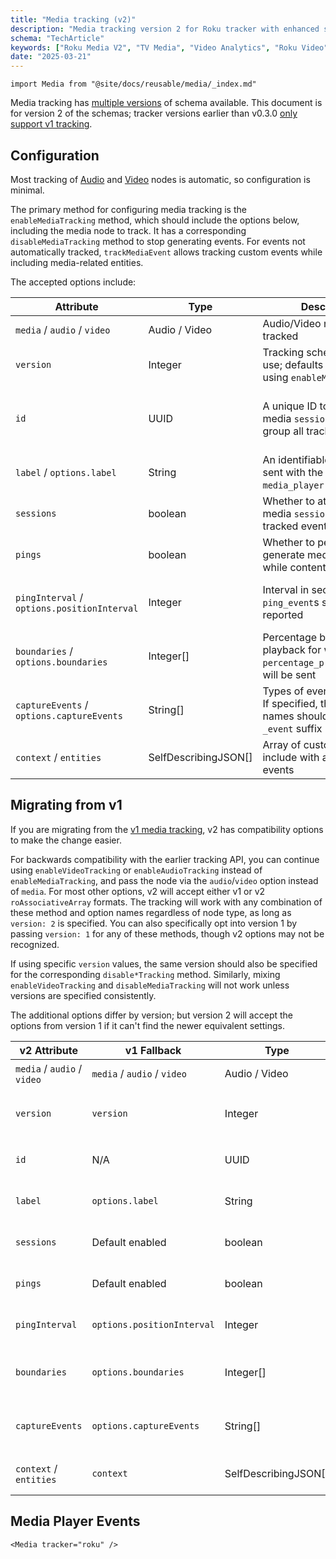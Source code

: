 ```yaml
---
title: "Media tracking (v2)"
description: "Media tracking version 2 for Roku tracker with enhanced streaming behavioral analytics capabilities."
schema: "TechArticle"
keywords: ["Roku Media V2", "TV Media", "Video Analytics", "Roku Video", "Media Tracking", "Streaming Media"]
date: "2025-03-21"
---
```


```mdx-code-block
import Media from "@site/docs/reusable/media/_index.md"
```

Media tracking has [multiple versions](/docs/sources/trackers/web-trackers/tracking-events/media/index.md) of schema available.
This document is for version 2 of the schemas; tracker versions earlier than v0.3.0 [only support v1 tracking](/docs/sources/trackers/roku-tracker/media-tracking/v1/index.md).


## Configuration

Most tracking of [Audio](https://developer.roku.com/en-au/docs/references/scenegraph/media-playback-nodes/audio.md) and [Video](https://developer.roku.com/en-au/docs/references/scenegraph/media-playback-nodes/video.md) nodes is automatic, so configuration is minimal.

The primary method for configuring media tracking is the `enableMediaTracking` method, which should include the options below, including the media node to track.
It has a corresponding `disableMediaTracking` method to stop generating events.
For events not automatically tracked, `trackMediaEvent` allows tracking custom events while including media-related entities.

The accepted options include:

| Attribute | Type | Description | Required? |
| --- | --- | --- | --- |
| `media` / `audio` / `video` | Audio / Video | Audio/Video node to be tracked | yes |
| `version` | Integer | Tracking schema version to use; defaults to `2` when using `enableMediaTracking` | no |
| `id` | UUID | A unique ID to use for the media `session` entity to group all tracked events | no; generated by tracker if not provided |
| `label` / `options.label` | String | An identifiable custom label sent with the event in the `media_player` entity | no |
| `sessions` | boolean | Whether to attach the media `session` entity on tracked events | no; defaults to `true` |
| `pings` | boolean | Whether to periodically generate media `ping_event`s while content is playing | no; defaults to `true` |
| `pingInterval` / `options.positionInterval` | Integer | Interval in seconds in which `ping_event`s should be reported | no, defaults to `30` seconds |
| `boundaries` / `options.boundaries` | Integer[] | Percentage boundaries in playback for which `percentage_progress_event`s will be sent | no, defaults to `[25, 50, 75]` |
| `captureEvents` / `options.captureEvents` | String[] | Types of events to capture. If specified, the event names should not have the `_event` suffix | no, defaults to all events |
| `context` / `entities` | SelfDescribingJSON[] | Array of custom entities to include with all generated events | no |

## Migrating from v1

If you are migrating from the [v1 media tracking](/docs/sources/trackers/roku-tracker/media-tracking/v1/index.md), v2 has compatibility options to make the change easier.

For backwards compatibility with the earlier tracking API, you can continue using `enableVideoTracking` or `enableAudioTracking` instead of `enableMediaTracking`, and pass the node via the `audio`/`video` option instead of `media`.
For most other options, v2 will accept either v1 or v2 `roAssociativeArray` formats.
The tracking will work with any combination of these method and option names regardless of node type, as long as `version: 2` is specified.
You can also specifically opt into version 1 by passing `version: 1` for any of these methods, though v2 options may not be recognized.

If using specific `version` values, the same version should also be specified for the corresponding `disable*Tracking` method.
Similarly, mixing `enableVideoTracking` and `disableMediaTracking` will not work unless versions are specified consistently.

The additional options differ by version; but version 2 will accept the options from version 1 if it can't find the newer equivalent settings.

| v2 Attribute | v1 Fallback | Type | Description |
| --- | --- | --- | --- |
| `media` / `audio` / `video` | `media` / `audio` / `video` | Audio / Video | Audio/Video node to be tracked |
| `version` | `version` | Integer | Tracking schema version to use; should be set to 2 if not using `enableMediaTracking` |
| `id` | N/A | UUID | A unique ID to use for the media `session` entity to group all tracked events |
| `label` | `options.label` | String | An identifiable custom label sent with the event in the `media_player` entity |
| `sessions` | Default enabled | boolean | Whether to attach the media `session` entity on tracked events |
| `pings` | Default enabled | boolean | Whether to periodically generate media `ping_event`s while content is playing |
| `pingInterval` | `options.positionInterval` | Integer | Interval in seconds in which `ping_event`s should be reported |
| `boundaries` | `options.boundaries` | Integer[] | Percentage boundaries in playback for which `percentage_progress_event`s will be sent |
| `captureEvents` | `options.captureEvents` | String[] | Types of events to capture. If specified, the event names should not have the `_event` suffix |
| `context` / `entities` | `context` | SelfDescribingJSON[] | Array of custom entities to include with all generated events |


## Media Player Events

```mdx-code-block
<Media tracker="roku" />
```
